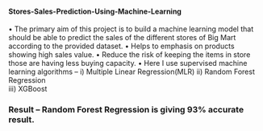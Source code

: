 #### Stores-Sales-Prediction-Using-Machine-Learning
•	The primary aim of this project is to build a machine learning model that should be able to predict the sales of the different stores of Big Mart according to the provided dataset.
•	Helps to emphasis on products showing high sales value.
•	Reduce the risk of keeping the items in store those are having less buying capacity.
•	Here I use supervised machine learning algorithms –
i)	Multiple Linear Regression(MLR) 
ii)	Random Forest Regression               
iii)	XGBoost
###  Result –  Random Forest Regression is giving 93% accurate result.
